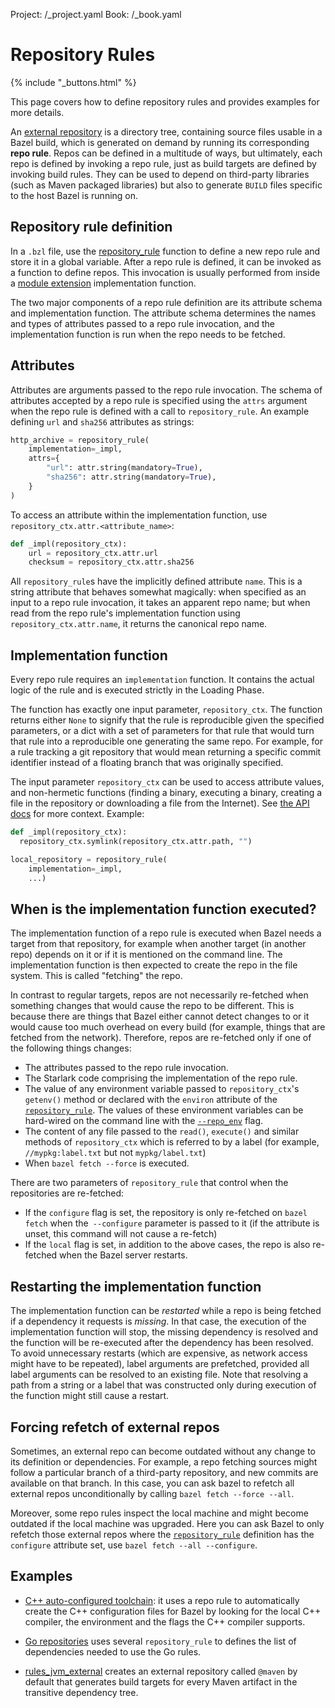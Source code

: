 Project: /_project.yaml
Book: /_book.yaml

# Repository Rules

{% include "_buttons.html" %}

This page covers how to define repository rules and provides examples for
more details.

An [external repository](/external/overview#repository) is a directory tree,
containing source files usable in a Bazel build, which is generated on demand by
running its corresponding **repo rule**. Repos can be defined in a multitude of
ways, but ultimately, each repo is defined by invoking a repo rule, just as
build targets are defined by invoking build rules. They can be used to depend on
third-party libraries (such as Maven packaged libraries) but also to generate
`BUILD` files specific to the host Bazel is running on.

## Repository rule definition

In a `.bzl` file, use the
[repository_rule](/rules/lib/globals/bzl#repository_rule) function to define a
new repo rule and store it in a global variable. After a repo rule is defined,
it can be invoked as a function to define repos. This invocation is usually
performed from inside a [module extension](/external/extension) implementation
function.

The two major components of a repo rule definition are its attribute schema and
implementation function. The attribute schema determines the names and types of
attributes passed to a repo rule invocation, and the implementation function is
run when the repo needs to be fetched.

## Attributes

Attributes are arguments passed to the repo rule invocation. The schema of
attributes accepted by a repo rule is specified using the `attrs` argument when
the repo rule is defined with a call to `repository_rule`. An example defining
`url` and `sha256` attributes as strings:

```python
http_archive = repository_rule(
    implementation=_impl,
    attrs={
        "url": attr.string(mandatory=True),
        "sha256": attr.string(mandatory=True),
    }
)
```

To access an attribute within the implementation function, use
`repository_ctx.attr.<attribute_name>`:

```python
def _impl(repository_ctx):
    url = repository_ctx.attr.url
    checksum = repository_ctx.attr.sha256
```

All `repository_rule`s have the implicitly defined attribute `name`. This is a
string attribute that behaves somewhat magically: when specified as an input to
a repo rule invocation, it takes an apparent repo name; but when read from the
repo rule's implementation function using `repository_ctx.attr.name`, it returns
the canonical repo name.

## Implementation function

Every repo rule requires an `implementation` function. It contains the
actual logic of the rule and is executed strictly in the Loading Phase.

The function has exactly one input parameter, `repository_ctx`. The function
returns either `None` to signify that the rule is reproducible given the
specified parameters, or a dict with a set of parameters for that rule that
would turn that rule into a reproducible one generating the same repo. For
example, for a rule tracking a git repository that would mean returning a
specific commit identifier instead of a floating branch that was originally
specified.

The input parameter `repository_ctx` can be used to
access attribute values, and non-hermetic functions (finding a binary,
executing a binary, creating a file in the repository or downloading a file
from the Internet). See [the API docs](/rules/lib/builtins/repository_ctx) for
more context. Example:

```python
def _impl(repository_ctx):
  repository_ctx.symlink(repository_ctx.attr.path, "")

local_repository = repository_rule(
    implementation=_impl,
    ...)
```

## When is the implementation function executed?

The implementation function of a repo rule is executed when Bazel needs a
target from that repository, for example when another target (in another
repo) depends on it or if it is mentioned on the command line. The
implementation function is then expected to create the repo in the file
system. This is called "fetching" the repo.

In contrast to regular targets, repos are not necessarily re-fetched when
something changes that would cause the repo to be different. This is
because there are things that Bazel either cannot detect changes to or it would
cause too much overhead on every build (for example, things that are fetched
from the network). Therefore, repos are re-fetched only if one of the
following things changes:

* The attributes passed to the repo rule invocation.
* The Starlark code comprising the implementation of the repo rule.
* The value of any environment variable passed to `repository_ctx`'s
  `getenv()` method or declared with the `environ` attribute of the
  [`repository_rule`](/rules/lib/globals/bzl#repository_rule). The values
  of these environment variables can be hard-wired on the command line with the
  [`--repo_env`](/reference/command-line-reference#flag--repo_env) flag.
* The content of any file passed to the `read()`, `execute()` and similar
  methods of `repository_ctx` which is referred to by a label (for example,
  `//mypkg:label.txt` but not `mypkg/label.txt`)
* When `bazel fetch --force` is executed.

There are two parameters of `repository_rule` that control when the repositories
are re-fetched:

* If the `configure` flag is set, the repository is only re-fetched on
  `bazel fetch` when the` --configure` parameter is passed to it (if the
  attribute is unset, this command will not cause a re-fetch)
* If the `local` flag is set, in addition to the above cases, the repo is
  also re-fetched when the Bazel server restarts.

## Restarting the implementation function

The implementation function can be _restarted_ while a repo is being
fetched if a dependency it requests is _missing_. In that case, the execution of
the implementation function will stop, the missing dependency is resolved and
the function will be re-executed after the dependency has been resolved. To
avoid unnecessary restarts (which are expensive, as network access might
have to be repeated), label arguments are prefetched, provided all
label arguments can be resolved to an existing file. Note that resolving
a path from a string or a label that was constructed only during execution
of the function might still cause a restart.

## Forcing refetch of external repos

Sometimes, an external repo can become outdated without any change to its
definition or dependencies. For example, a repo fetching sources might
follow a particular branch of a third-party repository, and new commits are
available on that branch. In this case, you can ask bazel to refetch all
external repos unconditionally by calling `bazel fetch --force --all`.

Moreover, some repo rules inspect the local machine and might become
outdated if the local machine was upgraded. Here you can ask Bazel to
only refetch those external repos where the
[`repository_rule`](/rules/lib/globals#repository_rule)
definition has the `configure` attribute set, use
`bazel fetch --all --configure`.

## Examples

- [C++ auto-configured toolchain](https://cs.opensource.google/bazel/bazel/+/master:tools/cpp/cc_configure.bzl;drc=644b7d41748e09eff9e47cbab2be2263bb71f29a;l=176):
  it uses a repo rule to automatically create the
  C++ configuration files for Bazel by looking for the local C++ compiler, the
  environment and the flags the C++ compiler supports.

- [Go repositories](https://github.com/bazelbuild/rules_go/blob/67bc217b6210a0922d76d252472b87e9a6118fdf/go/private/go_repositories.bzl#L195)
  uses several `repository_rule` to defines the list of dependencies
  needed to use the Go rules.

- [rules_jvm_external](https://github.com/bazelbuild/rules_jvm_external) creates
  an external repository called `@maven` by default that generates build targets
  for every Maven artifact in the transitive dependency tree.
